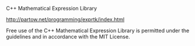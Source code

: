 
C++ Mathematical Expression Library

http://partow.net/programming/exprtk/index.html

Free use of the C++ Mathematical Expression Library is permitted under the guidelines and in accordance with the MIT License. 
